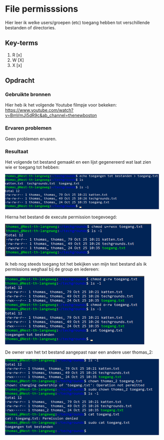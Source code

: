 # File permisssions
Hier leer ik welke users/groepen (etc) toegang hebben tot verschillende bestanden of directories.

## Key-terms
1. R [x]
2. W [X]
3. X [x]

## Opdracht
### Gebruikte bronnen
Hier heb ik het volgende Youtube filmpje voor bekeken: https://www.youtube.com/watch?v=BmVmJi5dR9c&ab_channel=thenewboston

### Ervaren problemen
Geen problemen ervaren.

### Resultaat
Het volgende txt bestand gemaakt en een lijst gegenereerd wat laat zien wie er toegang tot hebben:

![Alt text](<Screenshots/Screenshot 2023-10-25 123611.png>)

Hierna het bestand de execute permission toegevoegd:

![Alt text](<Screenshots/Screenshot 2023-10-25 125051.png>)

Ik heb nog steeds toegang tot het bekijken van mijn text bestand als ik permissions weghaal bij de group en iedereen:

![Alt text](<Screenshots/Screenshot 2023-10-25 125247.png>)

De owner van het txt bestand aangepast naar een andere user thomas_2:

![Alt text](<Screenshots/Screenshot 2023-10-25 125736.png>)